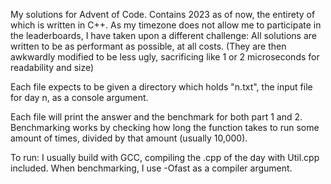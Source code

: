 My solutions for Advent of Code. Contains 2023 as of now, the entirety of which is written in C++.
As my timezone does not allow me to participate in the leaderboards, I have taken upon a different challenge: All solutions are written to be as performant as possible, at all costs. 
(They are then awkwardly modified to be less ugly, sacrificing like 1 or 2 microseconds for readability and size)

Each file expects to be given a directory which holds "n.txt", the input file for day n, as a console argument.

Each file will print the answer and the benchmark for both part 1 and 2. Benchmarking works by checking how long the function takes to run some amount of times, divided by that amount (usually 10,000).

To run: I usually build with GCC, compiling the .cpp of the day with Util.cpp included. When benchmarking, I use -Ofast as a compiler argument.
